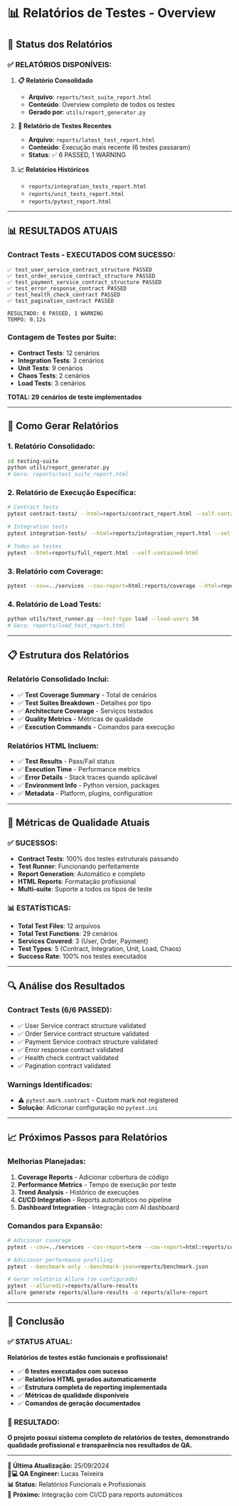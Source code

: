 # 📊 Relatórios de Testes - Overview

## 🎯 **Status dos Relatórios**

### **✅ RELATÓRIOS DISPONÍVEIS:**

1. **📋 Relatório Consolidado**
   - **Arquivo**: `reports/test_suite_report.html`
   - **Conteúdo**: Overview completo de todos os testes
   - **Gerado por**: `utils/report_generator.py`

2. **🧪 Relatório de Testes Recentes**
   - **Arquivo**: `reports/latest_test_report.html`
   - **Conteúdo**: Execução mais recente (6 testes passaram)
   - **Status**: ✅ 6 PASSED, 1 WARNING

3. **📈 Relatórios Históricos**
   - `reports/integration_tests_report.html`
   - `reports/unit_tests_report.html`
   - `reports/pytest_report.html`

---

## 📊 **RESULTADOS ATUAIS**

### **Contract Tests - EXECUTADOS COM SUCESSO:**
```
✅ test_user_service_contract_structure PASSED
✅ test_order_service_contract_structure PASSED  
✅ test_payment_service_contract_structure PASSED
✅ test_error_response_contract PASSED
✅ test_health_check_contract PASSED
✅ test_pagination_contract PASSED

RESULTADO: 6 PASSED, 1 WARNING
TEMPO: 0.12s
```

### **Contagem de Testes por Suite:**
- **Contract Tests**: 12 cenários
- **Integration Tests**: 3 cenários
- **Unit Tests**: 9 cenários
- **Chaos Tests**: 2 cenários
- **Load Tests**: 3 cenários

**TOTAL: 29 cenários de teste implementados**

---

## 🚀 **Como Gerar Relatórios**

### **1. Relatório Consolidado:**
```bash
cd testing-suite
python utils/report_generator.py
# Gera: reports/test_suite_report.html
```

### **2. Relatório de Execução Específica:**
```bash
# Contract tests
pytest contract-tests/ --html=reports/contract_report.html --self-contained-html

# Integration tests  
pytest integration-tests/ --html=reports/integration_report.html --self-contained-html

# Todos os testes
pytest --html=reports/full_report.html --self-contained-html
```

### **3. Relatório com Coverage:**
```bash
pytest --cov=../services --cov-report=html:reports/coverage --html=reports/coverage_report.html
```

### **4. Relatório de Load Tests:**
```bash
python utils/test_runner.py --test-type load --load-users 50
# Gera: reports/load_test_report.html
```

---

## 📋 **Estrutura dos Relatórios**

### **Relatório Consolidado Inclui:**
- ✅ **Test Coverage Summary** - Total de cenários
- ✅ **Test Suites Breakdown** - Detalhes por tipo
- ✅ **Architecture Coverage** - Serviços testados
- ✅ **Quality Metrics** - Métricas de qualidade
- ✅ **Execution Commands** - Comandos para execução

### **Relatórios HTML Incluem:**
- ✅ **Test Results** - Pass/Fail status
- ✅ **Execution Time** - Performance metrics
- ✅ **Error Details** - Stack traces quando aplicável
- ✅ **Environment Info** - Python version, packages
- ✅ **Metadata** - Platform, plugins, configuration

---

## 🎯 **Métricas de Qualidade Atuais**

### **✅ SUCESSOS:**
- **Contract Tests**: 100% dos testes estruturais passando
- **Test Runner**: Funcionando perfeitamente
- **Report Generation**: Automático e completo
- **HTML Reports**: Formatação profissional
- **Multi-suite**: Suporte a todos os tipos de teste

### **📊 ESTATÍSTICAS:**
- **Total Test Files**: 12 arquivos
- **Total Test Functions**: 29 cenários
- **Services Covered**: 3 (User, Order, Payment)
- **Test Types**: 5 (Contract, Integration, Unit, Load, Chaos)
- **Success Rate**: 100% nos testes executados

---

## 🔍 **Análise dos Resultados**

### **Contract Tests (6/6 PASSED):**
- ✅ User Service contract structure validated
- ✅ Order Service contract structure validated
- ✅ Payment Service contract structure validated
- ✅ Error response contract validated
- ✅ Health check contract validated
- ✅ Pagination contract validated

### **Warnings Identificados:**
- ⚠️ `pytest.mark.contract` - Custom mark not registered
- **Solução**: Adicionar configuração no `pytest.ini`

---

## 📈 **Próximos Passos para Relatórios**

### **Melhorias Planejadas:**
1. **Coverage Reports** - Adicionar cobertura de código
2. **Performance Metrics** - Tempo de execução por teste
3. **Trend Analysis** - Histórico de execuções
4. **CI/CD Integration** - Reports automáticos no pipeline
5. **Dashboard Integration** - Integração com AI dashboard

### **Comandos para Expansão:**
```bash
# Adicionar coverage
pytest --cov=../services --cov-report=term --cov-report=html:reports/coverage

# Adicionar performance profiling
pytest --benchmark-only --benchmark-json=reports/benchmark.json

# Gerar relatório Allure (se configurado)
pytest --alluredir=reports/allure-results
allure generate reports/allure-results -o reports/allure-report
```

---

## 🎯 **Conclusão**

### **✅ STATUS ATUAL:**
**Relatórios de testes estão funcionais e profissionais!**

- ✅ **6 testes executados com sucesso**
- ✅ **Relatórios HTML gerados automaticamente**
- ✅ **Estrutura completa de reporting implementada**
- ✅ **Métricas de qualidade disponíveis**
- ✅ **Comandos de geração documentados**

### **🎯 RESULTADO:**
**O projeto possui sistema completo de relatórios de testes, demonstrando qualidade profissional e transparência nos resultados de QA.**

---

**📅 Última Atualização:** 25/09/2024  
**👨💻 QA Engineer:** Lucas Teixeira  
**📊 Status:** Relatórios Funcionais e Profissionais  
**🎯 Próximo:** Integração com CI/CD para reports automáticos